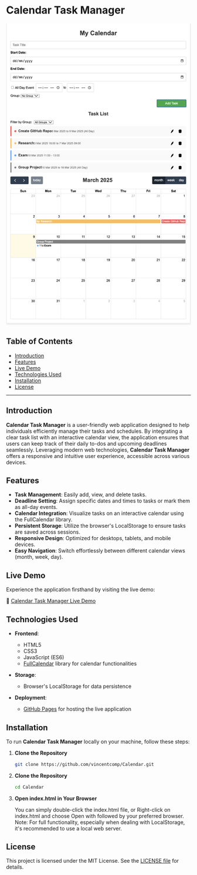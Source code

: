 # Calendar Task Manager

![Calendar Task Manager Screenshot](images/ApplicationSample.png)
## Table of Contents 

- [Introduction](#introduction)
- [Features](#features)
- [Live Demo](#live-demo)
- [Technologies Used](#technologies-used)
- [Installation](#installation)
- [License](#license)


---

## Introduction

**Calendar Task Manager** is a user-friendly web application designed to help individuals efficiently manage their tasks and schedules. By integrating a clear task list with an interactive calendar view, the application ensures that users can keep track of their daily to-dos and upcoming deadlines seamlessly. Leveraging modern web technologies, **Calendar Task Manager** offers a responsive and intuitive user experience, accessible across various devices.

## Features

- **Task Management**: Easily add, view, and delete tasks.
- **Deadline Setting**: Assign specific dates and times to tasks or mark them as all-day events.
- **Calendar Integration**: Visualize tasks on an interactive calendar using the FullCalendar library.
- **Persistent Storage**: Utilize the browser's LocalStorage to ensure tasks are saved across sessions.
- **Responsive Design**: Optimized for desktops, tablets, and mobile devices.
- **Easy Navigation**: Switch effortlessly between different calendar views (month, week, day).

## Live Demo

Experience the application firsthand by visiting the live demo:

🔗 [Calendar Task Manager Live Demo](https://vincentcomp.github.io/Calendar/)

## Technologies Used

- **Frontend**:
  - HTML5
  - CSS3
  - JavaScript (ES6)
  - [FullCalendar](https://fullcalendar.io/) library for calendar functionalities

- **Storage**:
  - Browser's LocalStorage for data persistence

- **Deployment**:
  - [GitHub Pages](https://pages.github.com/) for hosting the live application

## Installation

To run **Calendar Task Manager** locally on your machine, follow these steps:

1. **Clone the Repository**

   ```bash
   git clone https://github.com/vincentcomp/Calendar.git

2. **Clone the Repository**
    ```bash
    cd Calendar


3. **Open index.html in Your Browser**

    You can simply double-click the index.html file, or
    Right-click on index.html and choose Open with followed by your preferred browser.
    Note: For full functionality, especially when dealing with LocalStorage, it's recommended to use a local web server.

## License
This project is licensed under the MIT License. See the [LICENSE file](LICENSE) for details.


